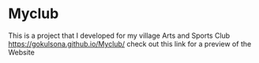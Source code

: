 # Myclub
This is a project that I developed for my village Arts and Sports Club
https://gokulsona.github.io/Myclub/ check out this link for a preview of the Website
